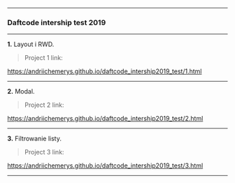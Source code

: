 - - -
### Daftcode intership test 2019
- - -

**1.** Layout i RWD.

> Project 1 link:

https://andriichemerys.github.io/daftcode_intership2019_test/1.html

- - -

**2.** Modal.

> Project 2 link:

https://andriichemerys.github.io/daftcode_intership2019_test/2.html

- - -

**3.** Filtrowanie listy.

> Project 3 link:

https://andriichemerys.github.io/daftcode_intership2019_test/3.html

- - -
